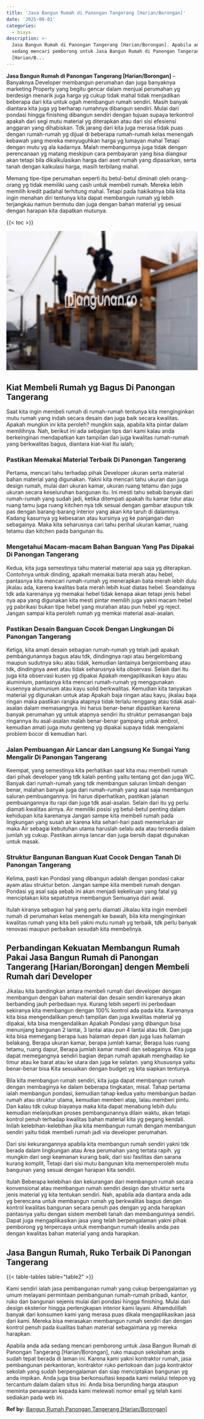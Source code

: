 ```yaml
---
title: 'Jasa Bangun Rumah di Panongan Tangerang [Harian/Borongan]'
date: '2025-08-01'
categories:
  - biaya
description: >-
  Jasa Bangun Rumah di Panongan Tangerang [Harian/Borongan]. Apabila anda ada
  sedang mencari pemborong untuk Jasa Bangun Rumah di Panongan Tangerang
  [Harian/B...
---
```


**Jasa Bangun Rumah di Panongan Tangerang \[Harian/Borongan\]** – Banyaknya Developer membangun perumahan dan juga banyaknya marketing Property yang begitu gencar dalam menjual perumahan yg berdesign menarik juga harga yg cukup tidak mahal tidak menjadikan beberapa dari kita untuk ogah membangun rumah sendiri. Masih banyak diantara kita juga yg berharap rumahnya dibangun sendiri. Mulai dari pondasi hingga finishing dibangun sendiri dengan tujuan supaya terkontrol apakah dari segi mutu material yg diterapkan atau dari sisi efesiensi anggaran yang dihabiskan. Tdk jarang dari kita juga merasa tidak puas dengan rumah-rumah yg dijual di beberapa rumah-rumah kelas menengah kebawah yang mereka menyuguhkan harga yg lumayan mahal Tetapi dengan mutu yg ala kadarnya. Malah membangunnya juga tidak dengan perencanaan yg matang meskipun cara pembayaran yang bisa diangsur akan tetapi bila dikalkulasikan harga dari aset rumah yang dipasarkan, serta tanah dengan kalkulasi harga, masih terbilang mahal.

Memang tipe-tipe perumahan seperti itu betul-betul diminati oleh orang-orang yg tidak memiliki uang cash untuk membeli rumah. Mereka lebih memilih kredit padahal terhitung mahal. Tetapi pada hakikatnya bila kita ingin menahan diri tentunya kita dapat membangun rumah yg lebih terjangkau namun bermutu dan juga dengan bahan material yg sesuai dengan harapan kita dapatkan mutunya.

{{< toc >}}

![Jasa Bangun Rumah di Panongan Tangerang [Harian/Borongan]](/images/borong-bangunan-13.png)

## Kiat Membeli Rumah yg Bagus Di Panongan Tangerang

Saat kita ingin membeli rumah di rumah-rumah tentunya kita menginginkan mutu rumah yang indah secara desain dan juga baik secara kwalitas. Apakah mungkin ini kita peroleh? mungkin saja, apabila kita pintar dalam memilihnya. Nah, berikut ini ada sebagian tips dari kami kalau anda berkeinginan mendapatkan kan tampilan dan juga kwalitas rumah-rumah yang berkwalitas bagus, diantara kiat-kiat Itu ialah;

### Pastikan Memakai Material Terbaik Di Panongan Tangerang

Pertama, mencari tahu terhadap pihak Developer ukuran serta material bahan material yang digunakan. Yakni kita mencari tahu ukuran dan juga design rumah, mulai dari ukuran kamar, ukuran ruang tetamu dan juga ukuran secara keseluruhan bangunan itu. Ini mesti tahu sebab banyak dari rumah-rumah yang sudah jadi, ketika ditempati apakah itu kamar tidur atau ruang tamu juga ruang kitchen nya tdk sesuai dengan gambar ataupun tdk pas dengan barang-barang interior yang akan kita taruh di dalamnya. Kadang kasurnya yg kebesaran atau kursinya yg ke panjangan dan sebagainya. Maka kita seharusnya cari tahu perihal ukuran kamar, ruang tetamu dan kitchen pada bangunan itu.

### Mengetahui Macam-macam Bahan Banguan Yang Pas Dipakai Di Panongan Tangerang

Kedua, kita juga semestinya tahu material material apa saja yg diterapkan. Contohnya untuk dinding, apakah memakai bata merah atau hebel, pantasnya kita mencari rumah-rumah yg menerapkan bata merah lebih dulu jikalau ada, karena kwalitas bata merah lebih kuat diatas hebel. Seandainya tdk ada karenanya yg memakai hebel tidak kenapa akan tetapi jenis hebel nya apa yang digunakan kita mesti pintar memilih juga yakni macam hebel yg pabrikasi bukan tipe hebel yang murahan atau pun hebel yg reject. Jangan sampai kita peroleh rumah yg memkai material asal-asalan.

### Pastikan Desain Banguan Cocok Dengan Lingkungan Di Panongan Tangerang

Ketiga, kita amati desain sebagian rumah-rumah yg telah jadi apakah pembangunannya bagus atau tdk, dindingnya rapi atau bergelombang maupun sudutnya siku atau tidak, kemudian lantainya bergelombang atau tdk, dindingnya awet atau tidak seharusnya kita observasi. Selain dari itu juga kita observasi kusen yg dipakai Apakah mengaplikasikan kayu atau aluminium, pantasnya kita mencari rumah-rumah yg menggunakan kusennya alumunium atau kayu solid berkwalitas. Kemudian kita tanyakan material yg digunakan untuk atap Apakah baja ringan atau kayu, jikalau baja ringan maka pastikan rangka atapnya tidak terlalu renggang atau tidak asal-asalan dalam memasangnya. Ini harus benar-benar dipastikan karena banyak perumahan yg untuk atapnya sendiri itu struktur pemasangan baja ringannya itu asal-asalan malah benar-benar gampang untuk ambrol, kemudian amati juga mutu genteng yg dipakai supaya tidak mengalami problem bocor di kemudian hari.

### Jalan Pembuangan Air Lancar dan Langsung Ke Sungai Yang Mengalir Di Panongan Tangerang

Keempat, yang semestinya kita perhatikan saat kita mau membeli rumah dari pihak developer yang tdk kalah penting yaitu tentang got dan juga WC. Banyak dari rumah-rumah yang tdk membangun saluran limbah dengan benar, malahan banyak juga dari rumah-rumah yang asal saja membangun saluran pembuangannya. Ini harus diperhatikan, pastikan jalanan pembuangannya itu rapi dan juga tdk asal-asalan. Selain dari itu yg perlu diamati kwalitas airnya. Air memiliki posisi yg betul-betul penting dalam kehidupan kita karenanya Jangan sampe kita membeli rumah pada lingkungan yang susah air karena kita sehari-hari pasti memerlukan air maka Air sebagai kebutuhan utama haruslah selalu ada atau tersedia dalam jumlah yg cukup. Pastikan airnya lancar dan juga bersih dapat digunakan untuk masak.

### Struktur Bangunan Banguan Kuat Cocok Dengan Tanah Di Panongan Tangerang

Kelima, pasti kan Pondasi yang dibangun adalah dengan pondasi cakar ayam atau struktur beton. Jangan sampe kita membeli rumah dengan Pondasi yg asal saja sebab ini akan menjadi kekeliruan yang fatal yg menciptakan kita sepatutnya membangun Semuanya dari awal.

Itulah kiranya sebagian hal yang perlu diamati Jikalau kita ingin membeli rumah di perumahan kelas menengah ke bawah, bila kita menginginkan kwalitas rumah yang kita beli yakni mutu rumah yg terbaik, tdk perlu banyak renovasi maupun perbaikan sesudah kita membelinya.

## Perbandingan Kekuatan Membangun Rumah Pakai Jasa Bangun Rumah di Panongan Tangerang \[Harian/Borongan\] dengen Membeli Rumah dari Developer

Jikalau kita bandingkan antara membeli rumah dari developer dengan membangun dengan bahan material dan desain sendiri karenanya akan berbanding jauh perbedaan nya. Kurang lebih seperti ini perbedaan sekiranya kita membangun dengan 100% kontrol ada pada kita. Karenanya kita bisa mengendalikan penuh tampilan dan juga kwalitas material yg dipakai, kita bisa mengendalikan Apakah Pondasi yang dibangun bisa menunjang bangunan 2 lantai, 3 lantai atau pun 4 lantai atau tdk. Dan juga kita bisa memegang berapa luas halaman depan dan juga luas halaman belakang. Berapa ukuran kamar, berapa jumlah kamar, Berapa luas ruang tetamu, ruang dapur, Berapa jumlah kamar mandi dan sebagainya. Kita juga dapat memegangnya sendiri bagian depan rumah apakah menghadap ke timur atau ke barat atau ke utara dan juga ke selatan. yang khususnya yaitu benar-benar bisa Kita sesuaikan dengan budget yg kita siapkan tentunya.

Bila kita membangun rumah sendiri, kita juga dapat membangun rumah dengan membaginya ke dalam beberapa tingkatan, misal. Tahap pertama ialah membangun pondasi, kemudian tahap kedua yaitu membangun badan rumah atau struktur utama, kemudian memberi atap, lalau memberi pintu. Dan kalau tdk cukup biayanya maka kita dapat menabung lebih dulu kemudian melanjutkan proses pembangunannya dilain waktu, akan tetapi kontrol penuh terhadap kwalitas bahan material kita yg pegang kendali. Inilah kelebihan-kelebihan jika kita membangun rumah dengan membangun sendiri yaitu tidak membeli rumah jadi via developer perumahan.

Dari sisi kekurangannya apabila kita membangun rumah sendiri yakni tdk berada dalam lingkungan atau Area perumahan yang tertata rapih. yg mungkin dari segi keamanan kurang baik, dari sisi fasilitas dan sarana kurang komplit, Tetapi dari sisi mutu bangunan kita mememperoleh mutu bangunan yang sesuai dengan harapan kita sendiri.

Itulah Beberapa kelebihan dan kekurangan dari membangun rumah secara konvensional atau membangun rumah sendiri design dan struktur serta jenis material yg kita tentukan sendiri. Nah, apabila ada diantara anda ada yg berencana untuk membangun rumah yg berkwalitas bagus dengan kontrol kwalitas bangunan secara penuh pas dengan yg anda harapkan pantasnya yaitu dengan sistem membeli tanah dan membangunnya sendiri. Dapat juga mengaplikasikan jasa yang telah berpengalaman yakni pihak pemborong yg terpercaya untuk membangun rumah idealis anda pas dengan kwalitas bahan material yang anda harapkan.

## Jasa Bangun Rumah, Ruko Terbaik Di Panongan Tangerang

{{< table-tables table="table2" >}}

Kami sendiri ialah jasa pembangunan rumah yang cukup berpengalaman yg umum melayani permintaan pembangunan rumah-rumah pribadi, kantor, ruko dan bangunan sejenis mulai dari pondasi hingga finishing. Mulai dari design eksterior hingga perlengkapan interior kami layani. Alhamdulillah banyak dari konsumen kami yang merasa puas dikala mengaplikasikan jasa dari kami. Mereka bisa merasakan membangun rumah sendiri dan dengan kontrol penuh pada kualitas bahan material sebagaimana yg mereka harapkan.

Apabila anda ada sedang mencari pemborong untuk Jasa Bangun Rumah di Panongan Tangerang \[Harian/Borongan\], ruko maupun sekolahan anda sudah tepat berada di laman ini. Karena kami yakni kontraktor rumah, jasa pembangunan perkantoran, kontraktor ruko pertokoan dan juga kontraktor sekolah yang sudah berpengalaman dan siap menciptakan bangunan yg anda impikan. Anda juga bisa berkonsultasi kepada kami melalui telepon yg tercantum dalam dalam situs ini. Anda bisa berunding harga ataupun meminta penawaran kepada kami melewati nomor email yg telah kami sediakan pada web ini.

**Ref by:** [Bangun Rumah Panongan Tangerang [Harian/Borongan]](https://id.wikipedia.org/wiki/Bangun)
